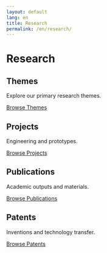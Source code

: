 ```yaml
---
layout: default
lang: en
title: Research
permalink: /en/research/
---
```


<div class="container" style="margin:24px 0;">
  <h1>Research</h1>
  <section style="margin-top:12px;">
    <h2>Themes</h2>
    <p class="meta">Explore our primary research themes.</p>
    <p><a class="link" href="{{ '/en/themes/' | relative_url }}">Browse Themes</a></p>
  </section>

  <section style="margin-top:12px;">
    <h2>Projects</h2>
    <p class="meta">Engineering and prototypes.</p>
    <p><a class="link" href="{{ '/en/projects/' | relative_url }}">Browse Projects</a></p>
  </section>

  <section style="margin-top:12px;">
    <h2>Publications</h2>
    <p class="meta">Academic outputs and materials.</p>
    <p><a class="link" href="{{ '/en/publications/' | relative_url }}">Browse Publications</a></p>
  </section>

  <section style="margin-top:12px;">
    <h2>Patents</h2>
    <p class="meta">Inventions and technology transfer.</p>
    <p><a class="link" href="{{ '/patents/' | relative_url }}">Browse Patents</a></p>
  </section>
</div> 